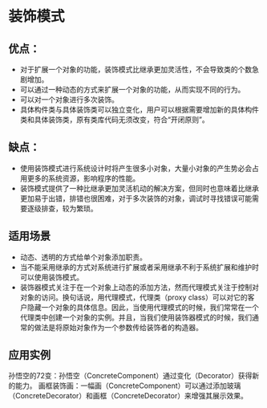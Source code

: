 # 装饰模式

## 优点：
- 对于扩展一个对象的功能，装饰模式比继承更加灵活性，不会导致类的个数急剧增加。 
- 可以通过一种动态的方式来扩展一个对象的功能，从而实现不同的行为。 
- 可以对一个对象进行多次装饰。 
- 具体构件类与具体装饰类可以独立变化，用户可以根据需要增加新的具体构件类和具体装饰类，原有类库代码无须改变，符合“开闭原则”。

## 缺点：
- 使用装饰模式进行系统设计时将产生很多小对象，大量小对象的产生势必会占用更多的系统资源，影响程序的性能。 
- 装饰模式提供了一种比继承更加灵活机动的解决方案，但同时也意味着比继承更加易于出错，排错也很困难，对于多次装饰的对象，调试时寻找错误可能需要逐级排查，较为繁琐。

## 适用场景
- 动态、透明的方式给单个对象添加职责。
- 当不能采用继承的方式对系统进行扩展或者采用继承不利于系统扩展和维护时可以使用装饰模式。
- 装饰器模式关注于在一个对象上动态的添加方法，然而代理模式关注于控制对对象的访问。换句话说，用代理模式，代理类（proxy class）可以对它的客户隐藏一个对象的具体信息。因此，当使用代理模式的时候，我们常常在一个代理类中创建一个对象的实例。并且，当我们使用装饰器模式的时候，我们通常的做法是将原始对象作为一个参数传给装饰者的构造器。

## 应用实例
孙悟空的72变：孙悟空（ConcreteComponent）通过变化（Decorator）获得新的能力。
画框装饰画：一幅画（ConcreteComponent）可以通过添加玻璃（ConcreteDecorator）和画框（ConcreteDecorator）来增强其展示效果。